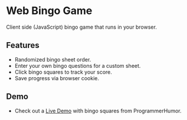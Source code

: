 # Web Bingo Game
Client side (JavaScript) bingo game that runs in your browser.

## Features

* Randomized bingo sheet order.
* Enter your own bingo questions for a custom sheet.
* Click bingo squares to track your score.
* Save progress via browser cookie.

## Demo
* Check out a [Live Demo](https://incendiarylemons.com/bingo/) with bingo squares from ProgrammerHumor.
